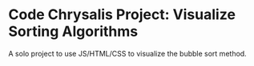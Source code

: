 # Code Chrysalis Project: Visualize Sorting Algorithms

A solo project to use JS/HTML/CSS to visualize the bubble sort method.
